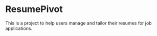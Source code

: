 # ResumePivot

This is a project to help users manage and tailor their resumes for job applications.